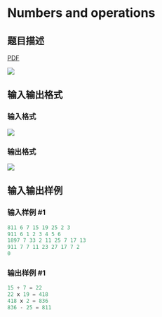 # Numbers and operations

## 题目描述

[problemUrl]: https://uva.onlinejudge.org/index.php?option=com_onlinejudge&Itemid=8&category=22&page=show_problem&problem=1987

[PDF](https://uva.onlinejudge.org/external/110/p11046.pdf)

![](https://cdn.luogu.com.cn/upload/vjudge_pic/UVA11046/1d7fc6eebe369388f57041b6d2a26003d6e92376.png)

## 输入输出格式

### 输入格式

![](https://cdn.luogu.com.cn/upload/vjudge_pic/UVA11046/46f40574f925422704b344dd179fa46eae66a151.png)

### 输出格式

![](https://cdn.luogu.com.cn/upload/vjudge_pic/UVA11046/b2aed99ddabfa7cd760f90e737493c6c72786d42.png)

## 输入输出样例

### 输入样例 #1

```cpp
811 6 7 15 19 25 2 3
911 6 1 2 3 4 5 6
1897 7 33 2 11 25 7 17 13
911 7 7 11 23 27 17 7 2
0
```


### 输出样例 #1

```cpp
15 + 7 = 22
22 x 19 = 418
418 x 2 = 836
836 - 25 = 811
```


